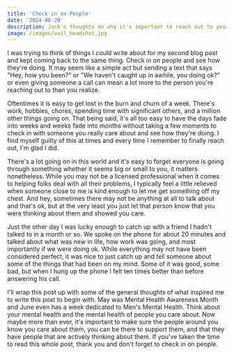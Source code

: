 ```yaml
---
title: 'Check in on People'
date: '2024-06-20'
description: Jack's thoughts on why it's important to reach out to your loved ones :).
image: /images/vail_headshot.jpg
---
```


I was trying to think of things I could write about for my second blog post and kept coming back to the same thing. Check in on people and see how they're doing. It may seem like a simple act but sending a text that says "Hey, how you been?" or "We haven't caught up in awhile, you doing ok?" or even giving someone a call can mean a lot more to the person you're reaching out to than you realize. 

Oftentimes it is easy to get lost in the burn and churn of a week. There's work, hobbies, chores, spending time with significant others, and a million other things going on. That being said, it's all too easy to have the days fade into weeks and weeks fade into months without taking a few moments to check in with someone you really care about and see how they're doing. I find myself guilty of this at times and every time I remember to finally reach out, I'm glad I did. 

There's a lot going on in this world and it's easy to forget everyone is going through something whether it seems big or small to you, it matters nonetheless. While you may not be a licensed professional when it comes to helping folks deal with all their problems, I typically feel a little relieved when someone close to me is kind enough to let me get something off my chest. And hey, sometimes there may not be anything at all to talk about and that's ok, but at the very least you just let that person know that you were thinking about them and showed you care.  

Just the other day I was lucky enough to catch up with a friend I hadn't talked to in a month or so. We spoke on the phone for about 20 minutes and talked about what was new in life, how work was going, and most importantly if we were doing ok. While everything may not have been considered perfect, it was nice to just catch up and tell someone about some of the things that had been on my mind. Some of it was good, some bad, but when I hung up the phone I felt ten times better than before answering his call. 

I'll wrap this post up with some of the general thoughts of what inspired me to write this post to begin with. May was Mental Health Awareness Month and June even has a week dedicated to Men's Mental Health. Think about your mental health and the mental health of people you care about. Now maybe more than ever, it's important to make sure the people around you know you care about them, you can be there to support them, and that they have people that are actively thinking about them. If you've taken the time to read this whole post, thank you and don't forget to check in on people. 
